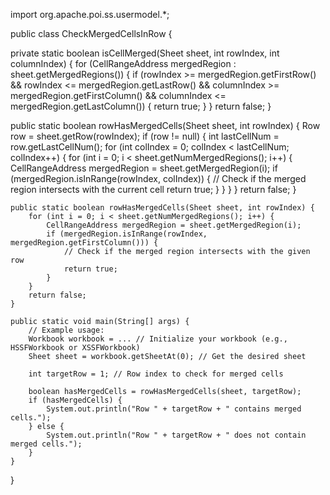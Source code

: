 import org.apache.poi.ss.usermodel.*;

public class CheckMergedCellsInRow {


  private static boolean isCellMerged(Sheet sheet, int rowIndex, int columnIndex) {
        for (CellRangeAddress mergedRegion : sheet.getMergedRegions()) {
            if (rowIndex >= mergedRegion.getFirstRow() && rowIndex <= mergedRegion.getLastRow() &&
                    columnIndex >= mergedRegion.getFirstColumn() && columnIndex <= mergedRegion.getLastColumn()) {
                return true;
            }
        }
        return false;
    }

public static boolean rowHasMergedCells(Sheet sheet, int rowIndex) {
        Row row = sheet.getRow(rowIndex);
        if (row != null) {
            int lastCellNum = row.getLastCellNum();
            for (int colIndex = 0; colIndex < lastCellNum; colIndex++) {
                for (int i = 0; i < sheet.getNumMergedRegions(); i++) {
                    CellRangeAddress mergedRegion = sheet.getMergedRegion(i);
                    if (mergedRegion.isInRange(rowIndex, colIndex)) {
                        // Check if the merged region intersects with the current cell
                        return true;
                    }
                }
            }
        }
        return false;
    }

    
    public static boolean rowHasMergedCells(Sheet sheet, int rowIndex) {
        for (int i = 0; i < sheet.getNumMergedRegions(); i++) {
            CellRangeAddress mergedRegion = sheet.getMergedRegion(i);
            if (mergedRegion.isInRange(rowIndex, mergedRegion.getFirstColumn())) {
                // Check if the merged region intersects with the given row
                return true;
            }
        }
        return false;
    }

    public static void main(String[] args) {
        // Example usage:
        Workbook workbook = ... // Initialize your workbook (e.g., HSSFWorkbook or XSSFWorkbook)
        Sheet sheet = workbook.getSheetAt(0); // Get the desired sheet

        int targetRow = 1; // Row index to check for merged cells

        boolean hasMergedCells = rowHasMergedCells(sheet, targetRow);
        if (hasMergedCells) {
            System.out.println("Row " + targetRow + " contains merged cells.");
        } else {
            System.out.println("Row " + targetRow + " does not contain merged cells.");
        }
    }
}
